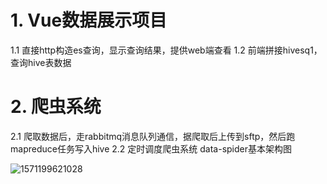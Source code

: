# 1. Vue数据展示项目
  1.1 直接http构造es查询，显示查询结果，提供web端查看
  1.2 前端拼接hivesq1，查询hive表数据
  
# 2. 爬虫系统
  2.1 爬取数据后，走rabbitmq消息队列通信，据爬取后上传到sftp，然后跑mapreduce任务写入hive
  2.2 定时调度爬虫系统
data-spider基本架构图

![1571199621028](https://my-macro-oss.oss-cn-shenzhen.aliyuncs.com/mall/images/20200304/data-spider.png)
